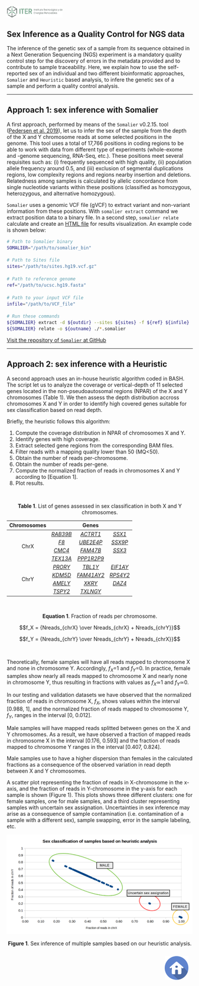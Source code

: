 <!-- ------------------ SECTION ------------------ -->
<a name="sex-check-qc"></a>

<p align="left">
  <a href="https://www.iter.es" title="Instituto Tecnológico y de Energ&iacute;as Renovables (ITER) / Institute of Technology and Renewable Energy (ITER)">
    <img src="https://github.com/genomicsITER/sexQC-for-NGS-data/blob/main/images/ITER_logo.png" width="30%" /> 
  </a>
</p>

<!-- ------------------ SECTION ------------------ -->
## Sex Inference as a Quality Control for NGS data ##

The inference of the genetic sex of a sample from its sequence obtained in a Next Generation Sequencing (NGS) experiment is a mandatory quality control step for the discovery of errors in the metadata provided and to contribute to sample traceability. Here, we explain how to use the self-reported sex of an individual and two different bioinformatic approaches, `Somalier` and `Heuristic` based analysis, to infere the genetic sex of a sample and perform a quality control analysis.

---

<!-- ------------------ SECTION ------------------ -->
## Approach 1: sex inference with Somalier
A first approach, performed by means of the `Somalier` v0.2.15. tool ([Pedersen et al. 2019](https://genomemedicine.biomedcentral.com/articles/10.1186/s13073-020-00761-2)), let us to infer the sex of the sample from the depth of the X and Y chromosome reads at some selected positions in the genome. This tool uses a total of 17,766 positions in coding regions to be able to work with data from different type of experiments (whole-exome and -genome sequencing, RNA-Seq, etc.). These positions meet several requisites such as: (i) frequently sequenced with high quality, (ii) population allele frequency around 0.5, and (iii) exclusion of segmental duplications regions, low complexity regions and regions nearby insertion and deletions. Relatedness among samples is calculated by allelic concordance from single nucleotide variants within these positions (classified as homozygous, heterozygous, and alternative homozygous).

`Somalier` uses a genomic VCF file (gVCF) to extract variant and non-variant information from these positions. With `somalier extract` command we extract position data to a binary file. In a second step, `somalier relate` calculate and create an [HTML file](https://brentp.github.io/somalier/ex.html) for results visualization. An example code is shown below:

```Bash
# Path to Somalier binary
SOMALIER="/path/to/somalier_bin"

# Path to Sites file
sites="/path/to/sites.hg19.vcf.gz"

# Path to reference genome
ref="/path/to/ucsc.hg19.fasta"

# Path to your input VCF file
infile="/path/to/VCF_file"

# Run these commands
${SOMALIER} extract -d ${outdir} --sites ${sites} -f ${ref} ${infile}
${SOMALIER} relate -o ${outname} ./*.somalier
```

[Visit the repository of `Somalier` at GitHub](https://github.com/brentp/somalier)

---

<!-- ------------------ SECTION ------------------ -->
## Approach 2: sex inference with a Heuristic
A second approach uses an in-house heuristic algorithm coded in BASH. The script let us to analyze the coverage or vertical-depth of 11 selected genes located in the non-pseudoautosomal regions (NPAR) of the X and Y chromosomes (Table 1). We then assess the depth distribution accross chromosomes X and Y in order to identify high covered genes suitable for sex classification based on read depth.

Briefly, the heuristic follows this algorithm:
<ol>
  <li>Compute the coverage distribution in NPAR of chromosomes X and Y.</li>
  <li>Identify genes with high coverage.</li>
  <li>Extract selected gene regions from the corresponding BAM files.</li>
  <li>Filter reads with a mapping quality lower than 50 (MQ<50).</li>
  <li>Obtain the number of reads per-chromosome.</li>
  <li>Obtain the number of reads per-gene.</li>
  <li>Compute the normalized fraction of reads in chromosomes X and Y according to [Equation 1].</li>
  <li>Plot results.</li>
</ol>

<br />

<div align="center">
  <p></p>
<b>Table 1</b>. List of genes assessed in sex classification in both X and Y chromosomes.
  <p></p>
<table>
  <thead>
    <tr>
      <th align="center">Chromosomes</th>
      <th align="center" colspan=3>Genes</th>
    </tr>
  </thead>
  <tbody>
    <tr>
      <td align="center" rowspan=4>ChrX</td>
      <td align="center"><i><a href="https://www.genecards.org/cgi-bin/carddisp.pl?gene=RAB39B">RAB39B</a></i></td>
      <td align="center"><i><a href="https://www.genecards.org/cgi-bin/carddisp.pl?gene=ACTRT1">ACTRT1</a></i></td>
      <td align="center"><i><a href="https://www.genecards.org/cgi-bin/carddisp.pl?gene=SSX1">SSX1</a></i></td>
    </tr>
    <tr>
      <td align="center"><i><a href="https://www.genecards.org/cgi-bin/carddisp.pl?gene=F8">F8</a></i></td>
      <td align="center"><i><a href="https://www.genecards.org/cgi-bin/carddisp.pl?gene=UBE2E4P">UBE2E4P</a></i></td>
      <td align="center"><i><a href="https://www.genecards.org/cgi-bin/carddisp.pl?gene=SSX9P">SSX9P</a></i></td>
    </tr>
    <tr>
      <td align="center"><i><a href="https://www.genecards.org/cgi-bin/carddisp.pl?gene=CMC4">CMC4</a></i></td>
      <td align="center"><i><a href="https://www.genecards.org/cgi-bin/carddisp.pl?gene=FAM47B">FAM47B</a></i></td>
      <td align="center"><i><a href="https://www.genecards.org/cgi-bin/carddisp.pl?gene=SSX3">SSX3</a></i></td>
    </tr>
    <tr>
      <td align="center"><i><a href="https://www.genecards.org/cgi-bin/carddisp.pl?gene=TEX13A">TEX13A</a></i></td>
      <td align="center"><i><a href="https://www.genecards.org/cgi-bin/carddisp.pl?gene=PPP1R2P9">PPP1R2P9</a></i></td>
      <td align="center"></td>
    </tr>
    <tr>
      <td align="center" rowspan=4>ChrY</td>
      <td align="center"><i><a href="https://www.genecards.org/cgi-bin/carddisp.pl?gene=PRORY">PRORY</a></i></td>
      <td align="center"><i><a href="https://www.genecards.org/cgi-bin/carddisp.pl?gene=TBL1Y">TBL1Y</a></i></td>
      <td align="center"><i><a href="https://www.genecards.org/cgi-bin/carddisp.pl?gene=EIF1AY">EIF1AY</a></i></td>
    </tr>
    <tr>
      <td align="center"><i><a href="https://www.genecards.org/cgi-bin/carddisp.pl?gene=KDM5D">KDM5D</a></i></td>
      <td align="center"><i><a href="https://www.genecards.org/cgi-bin/carddisp.pl?gene=FAM41AY2">FAM41AY2</a></i></td>
      <td align="center"><i><a href="https://www.genecards.org/cgi-bin/carddisp.pl?gene=RPS4Y2">RPS4Y2</a></i></td>
    </tr>
    <tr>
      <td align="center"><i><a href="https://www.genecards.org/cgi-bin/carddisp.pl?gene=AMELY">AMELY</a></i></td>
      <td align="center"><i><a href="https://www.genecards.org/cgi-bin/carddisp.pl?gene=XKRY">XKRY</a></i></td>
      <td align="center"><i><a href="https://www.genecards.org/cgi-bin/carddisp.pl?gene=DAZ4">DAZ4</a></i></td>
    </tr>
    <tr>
      <td align="center"><i><a href="https://www.genecards.org/cgi-bin/carddisp.pl?gene=TSPY2">TSPY2</a></i></td>
      <td align="center"><i><a href="https://www.genecards.org/cgi-bin/carddisp.pl?gene=TXLNGY">TXLNGY</a></i></td>
      <td align="center"></td>
    </tr>
  </tbody>
</table>
</div>

<br />

<div align="center">

<b>Equation 1</b>. Fraction of reads per chromosome.
  <p></p>
  
$$f_X = {Nreads_{chrX} \over Nreads_{chrX} + Nreads_{chrY}}$$

$$f_Y = {Nreads_{chrY} \over Nreads_{chrY} + Nreads_{chrX}}$$

</div>

<br />

Theoretically, female samples will have all reads mapped to chromosome X and none in chromosome Y. Accordingly, <i>f<sub>X</sub></i>=1 and <i>f<sub>Y</sub></i>=0. In practice, female samples show nearly all reads mapped to chromosome X and nearly none in chromosome Y, thus resulting in fractions with values as <i>f<sub>X</sub></i>&#8771;1 and <i>f<sub>Y</sub></i>&#8771;0. 

In our testing and validation datasets we have observed that the normalized fraction of reads in chromosome X, <i>f<sub>X</sub></i>, shows values within the interval [0.988, 1], and the normalized fraction of reads mapped to chromosome Y, <i>f<sub>Y</sub></i>, ranges in the interval [0, 0.012].

Male samples will have mapped reads splitted between genes on the X and Y chromosomes. As a result, we have observed a fraction of mapped reads in chromosome X in the interval [0.176, 0.593] and the fraction of reads mapped to chromosome Y ranges in the interval [0.407, 0.824].

Male samples use to have a higher dispersion than females in the calculated fractions as a consequence of the observed variation in read depth between X and Y chromosomes.

A scatter plot representing the fraction of reads in X-chromosome in the x-axis, and the fraction of reads in Y-chromosome in the y-axis for each sample is shown (Figure 1). This plots shows three different clusters: one for female samples, one for male samples, and a third cluster representing samples with uncertain sex assignation. Uncertainties in sex inference may arise as a consequence of sample contamination (i.e. contamination of a sample with a different sex), sample swapping, error in the sample labeling, etc.


<div align="center">

<p align="left">
  <a href="https://github.com/genomicsITER/sexQC-for-NGS-data/blob/main/images/classification_figure-heuristic_analysis.png" title="Figure 1">
    <img src="https://github.com/genomicsITER/sexQC-for-NGS-data/blob/main/images/classification_figure-heuristic_analysis.png" width="auto" /> 
  </a>
</p>

<b>Figure 1</b>. Sex inference of multiple samples based on our heuristic analysis.

</div>

<p align="right">
  <a href="#sex-check-qc" title="Up">
    <img src="https://github.com/genomicsITER/sexQC-for-NGS-data/blob/main/images/home-icon.png" style="float: right; margin: 10px; padding: 2px;" />
  </a>
</p>

